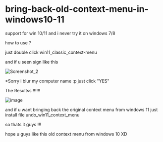 # bring-back-old-context-menu-in-windows10-11
support for win 10/11 and i never try it on windows 7/8

how to use ? 

just double click win11_classic_context-menu 

and if u seen sign like this 

![Screenshot_2](https://github.com/ichirohn/bring-back-old-context-menu-in-windows10-11/assets/32905698/5916af16-4501-46c5-a106-7b5cc2c4c596)


*Sorry i blur my computer name :p
just click "YES" 

The Resultss !!!!!!

![image](https://github.com/ichirohn/bring-back-old-context-menu-in-windows10-11/assets/32905698/be3483e3-5494-40fc-b534-07824224961e)

and if u want bringing back the original context menu from windows 11 just install file undo_win11_context_menu

so thats it guys !!!

hope u guys like this old context menu from windows 10 XD

